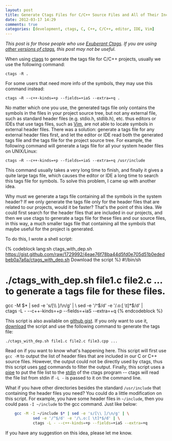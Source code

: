 ```yaml
---
layout: post
title: Generate Ctags Files for C/C++ Source Files and All of Their Included Header Files
date: 2012-03-17 14:29
comments: true
categories: [development, ctags, C, C++, C/C++, editor, IDE, Vim]
---
```


_This post is for those people who use [Exuberant Ctags][ctags]. If you are
using
[other versions of ctags](http://en.wikipedia.org/wiki/Ctags#Variants_of_ctags),
this post may not be useful._

When using [ctags][] to generate the tags file for C/C++ projects, usually we
use the following command:

    ctags -R .

For some users that need more info of the symbols, they may use this command
instead:

    ctags –R --c++-kinds=+p --fields=+iaS --extra=+q .

No matter which one you use, the generated tags file only contains the symbols
in the files in your project source tree, but not any external file, such as
standard header files (e.g. stdio.h, stdlib.h), etc. thus editors or IDEs that
use tags files, such as [Vim][], are not able to locate symbols in external
header files. There was a solution: generate a tags file for any external header
files first, and let the editor or IDE read both the generated tags file and the
tags file for the project source tree. For example, the following command will
generate a tags file for all your system header files on UNIX/Linux:

    ctags –R --c++-kinds=+p --fields=+iaS --extra=+q /usr/include

This command usually takes a very long time to finish, and finally it gives a
quite large tags file, which causes the editor or IDE a long time to search this
tags file for symbols. To solve this problem, I came up with another idea.

Why must we generate a tags file containing all the symbols in the system
header? If we only generate the tags file only for the header files that are
related to our projects, would it be faster? That's the point of this idea. We
could first search for the header files that are included in our projects, and
then we use ctags to generate a tags file for these files and our source files,
in this way, a much smaller tags file that containing all the symbols that maybe
useful for the project is generated.

<!-- more -->

To do this, I wrote a shell script:

{% codeblock lang:sh ctags_with_dep.sh https://gist.github.com/raw/1729992/4eae76f78ba44d5fd0e705d51b0ededbeb0a7a6a/ctags_with_dep.sh Download the script %}
#!/bin/sh

# ./ctags_with_dep.sh file1.c file2.c ... to generate a tags file for these files.

gcc -M $* | sed -e 's/[\\ ]/\n/g' | \
        sed -e '/^$/d' -e '/\.o:[ \t]*$/d' | \
        ctags -L - --c++-kinds=+p --fields=+iaS --extra=+q
{% endcodeblock %}

This script is also available on [github gist](https://gist.github.com/1729992).
If you only want to use it,
[download](https://gist.github.com/raw/1729992/4eae76f78ba44d5fd0e705d51b0ededbeb0a7a6a/ctags_with_dep.sh)
the script and use the following command to generate the tags file:

    ./ctags_with_dep.sh file1.c file2.c file3.cpp ...

Read on if you want to know what's happening here. This script will first use
`gcc -M` to output the list of header files that are included in our C or C++
source files. However, the output could not be directly used by ctags, thus this
script uses [sed][] commands to filter the output. Finally, this script uses a
[pipe][] to put the file list to the [stdin]() of the ctags program -- ctags
will read the file list from stdin if `-L -` is passed to it on the command
line.

What if you have other directories besides the standard `/usr/include` that
containing the header files you need? You could do a little modification on this
script. For example, you have some header files in `~/include`, then you could
pass `-I ~/include` to the gcc command. Just like below:

```sh
    gcc -M -I ~/include $* | sed -e 's/[\\ ]/\n/g' | \
            sed -e '/^$/d' -e '/\.o:[ \t]*$/d' | \
            ctags -L - --c++-kinds=+p --fields=+iaS --extra=+q
```

If you have any suggestion on this idea, please let me know.


[Vim]: http://www.vim.org
[ctags]: http://ctags.sourceforge.net
[pipe]: http://en.wikipedia.org/wiki/Pipeline_(Unix)
[sed]: http://en.wikipedia.org/wiki/Sed
[stdin]: http://en.wikipedia.org/wiki/Standard_streams#Standard_input_.28stdin.29
